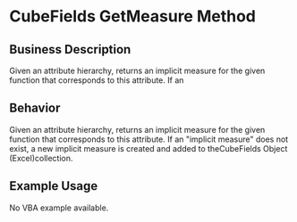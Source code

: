 # CubeFields GetMeasure Method

## Business Description
Given an attribute hierarchy, returns an implicit measure for the given function that corresponds to this attribute. If an 

## Behavior
Given an attribute hierarchy, returns an implicit measure for the given function that corresponds to this attribute. If an "implicit measure" does not exist, a new implicit measure is created and added to theCubeFields Object (Excel)collection.

## Example Usage
No VBA example available.